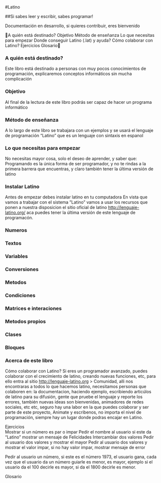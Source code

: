 #Latino

##Si sabes leer y escribir, sabes programar! 

Documentación en desarrollo, si quieres contribuir, eres bienvenido

A quién está destinado?
Objetivo
Método de enseñanza
Lo que necesitas para empezar
Donde conseguir Latino (.lat) y ayuda?
Cómo colaborar con Latino?
Ejercicios
Glosario




### A quién está destinado?
Este libro está destinado a personas con muy pocos conocimientos de programación, explicaremos conceptos informáticos sin mucha complicación

### Objetivo
Al final de la lectura de este libro podrás ser capaz de hacer un programa informático 

### Método de enseñanza
A lo largo de este libro se trabajara con un ejemplos y se usará el lenguaje de programación “Latino” que es un lenguaje con sintaxis en espanol


### Lo que necesitas para empezar
No necesitas mayor cosa, solo el deseo de aprender, y saber que: Programando es la única forma de ser programador, y no te rindas a la primera barrera que encuentras, y claro también tener la última versión de latino


### Instalar Latino
Antes de empezar debes instalar latino en tu computadora 
En vista que vamos a trabajar con el sistema ”Latino” vamos a usar los recursos que ponen a nuestra disposicion el sitio oficial de latino http://lenguaje-latino.org/ aca puedes tener la última versión de este lenguaje de programacón.



### Numeros
### Textos 
### Variables
### Conversiones
### Metodos
### Condiciones
### Matrices e interaciones
### Metodos propios
### Clases
### Bloques
### Acerca de este libro









Cómo colaborar con Latino?
Si eres un programador avanzado, puedes colaborar con el crecimiento de latino, creando nuevas funciones, etc, para ello entra al sitio http://lenguaje-latino.org > Comunidad, alli nos encontraras a todos lo que hacemos latino, necesitamos personas que colaboren en: la documentacion, haciendo ejemplo, escribiendo articúlos de latino para su difusión, gente que pruebe el lenguaje y reporte los errores, también nuevas ideas son bienvenidas, animadores de redes sociales, etc etc,  seguro hay una labor en la que puedes colaborar y ser parte de este proyecto, Animate y escribenos, no importa el nivel de programación, siempre hay un lugar donde podras encajar en Latino. 

















Ejercicios  
Mostrar si un número es par o impar
Pedir el nombre al usuario si este da “Latino” mostrar un mensaje de Felicidades
Intercambiar dos valores
Pedir al usuario dos valores y mostrar el mayor
Pedir al usuario dos valores y mostrar el valor impar, si no hay valor impar, mostrar mensaje de error



Pedir al usuario un número, si este es el número 1973, el usuario gana, cada vez que el usuario da un número guiarle es menor, es mayor, ejemplo si el usuario da el 100 decirle es mayor, si da el 1800 decirle es menor.  

Glosario























